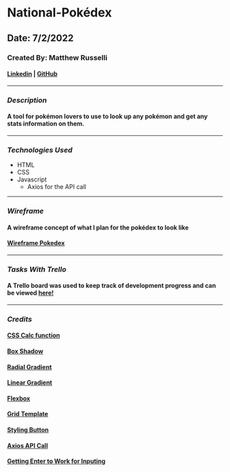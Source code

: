 # National-Pokédex

## Date: 7/2/2022

### Created By: Matthew Russelli

#### [Linkedin](https://www.linkedin.com/in/matthewrusselli/) | [GitHub](https://github.com/MattRusselli)

---

### **_Description_**

#### A tool for pokémon lovers to use to look up any pokémon and get any stats information on them.

---

### **_Technologies Used_**

- HTML
- CSS
- Javascript
  - Axios for the API call

---

### **_Wireframe_**

#### A wireframe concept of what I plan for the pokédex to look like

#### [Wireframe Pokedex](https://imgur.com/a/RvtpwgU)

---

### **_Tasks With Trello_**

#### A Trello board was used to keep track of development progress and can be viewed [here!](https://trello.com/b/TTyzDPMX/national-pok%C3%A9dex-api-call)

---

### **_Credits_**

#### [CSS Calc function](https://developer.mozilla.org/en-US/docs/Web/CSS/calc)

#### [Box Shadow](https://developer.mozilla.org/en-US/docs/Web/CSS/box-shadow)

#### [Radial Gradient](https://developer.mozilla.org/en-US/docs/Web/CSS/gradient/radial-gradient)

#### [Linear Gradient](https://developer.mozilla.org/en-US/docs/Web/CSS/gradient/linear-gradient)

#### [Flexbox](https://css-tricks.com/snippets/css/a-guide-to-flexbox/)

#### [Grid Template](https://developer.mozilla.org/en-US/docs/Web/CSS/grid-template)

#### [Styling Button](https://www.freecodecamp.org/news/css-button-style-hover-color-and-background/)

#### [Axios API Call](https://www.youtube.com/watch?v=qM4G1Ai2ZpE&ab_channel=Academind)

#### [Getting Enter to Work for Inputing](https://stackoverflow.com/questions/7224129/how-to-call-a-javascript-function-after-pressing-enter-key-in-input-type-text)

